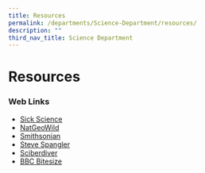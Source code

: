 ```yaml
---
title: Resources
permalink: /departments/Science-Department/resources/
description: ""
third_nav_title: Science Department
---
```

# Resources

### Web Links

* [Sick Science](http://www.youtube.com/user/SteveSpanglerScience)  
* [NatGeoWild](http://www.youtube.com/user/NatGeoWild)    
* [Smithsonian](http://www.youtube.com/user/SmithsonianVideos)  
* [Steve Spangler](http://www.stevespanglerscience.com/)   
* [Sciberdiver](http://sciberdiver.wikispaces.com/)   
* [BBC Bitesize](http://www.bbc.co.uk/bitesize/ks2/science/)